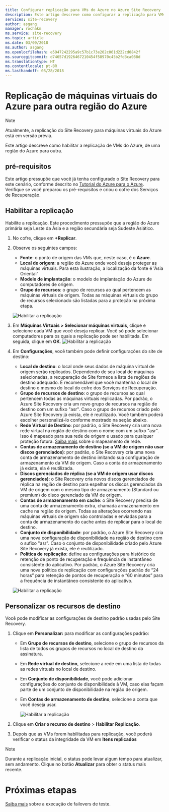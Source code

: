 ```yaml
---
title: Configurar replicação para VMs do Azure no Azure Site Recovery | Microsoft Docs
description: Este artigo descreve como configurar a replicação para VMs do Azure, de uma região do Azure para outra, usando o Site Recovery.
services: site-recovery
author: asgang
manager: rochakm
ms.service: site-recovery
ms.topic: article
ms.date: 03/09/2018
ms.author: asgang
ms.openlocfilehash: e5947242295a9c57b1c73e202c061d222cd0842f
ms.sourcegitcommit: d74657d1926467210454f58970c45b2fd3ca088d
ms.translationtype: HT
ms.contentlocale: pt-BR
ms.lasthandoff: 03/28/2018
---
```

# <a name="replicate-azure-virtual-machines-to-another-azure-region"></a>Replicação de máquinas virtuais do Azure para outra região do Azure


>[!NOTE]
>
> Atualmente, a replicação do Site Recovery para máquinas virtuais do Azure está em versão prévia.

Este artigo descreve como habilitar a replicação de VMs do Azure, de uma região do Azure para outra.

## <a name="prerequisites"></a>pré-requisitos

Este artigo pressupõe que você já tenha configurado o Site Recovery para este cenário, conforme descrito no [Tutorial do Azure para o Azure](azure-to-azure-tutorial-enable-replication.md). Verifique se você preparou os pré-requisitos e criou o cofre dos Serviços de Recuperação.



## <a name="enable-replication"></a>Habilitar a replicação

Habilite a replicação. Este procedimento pressupõe que a região do Azure primária seja Leste da Ásia e a região secundária seja Sudeste Asiático.

1. No cofre, clique em **+Replicar**.
2. Observe os seguintes campos:
    - **Fonte**: o ponto de origem das VMs que, neste caso, é o **Azure**.
    - **Local de origem**: a região do Azure onde você deseja proteger as máquinas virtuais. Para esta ilustração, a localização da fonte é 'Ásia Oriental'
    - **Modelo de implantação**: o modelo de implantação do Azure de computadores de origem.
    - **Grupo de recursos**: o grupo de recursos ao qual pertencem as máquinas virtuais de origem. Todas as máquinas virtuais do grupo de recursos selecionado são listadas para a proteção na próxima etapa.

    ![Habilitar a replicação](./media/site-recovery-replicate-azure-to-azure/enabledrwizard1.png)

3. Em **Máquinas Virtuais > Selecionar máquinas virtuais**, clique e selecione cada VM que você deseja replicar. Você só pode selecionar computadores para os quais a replicação pode ser habilitada. Em seguida, clique em **OK**.
    ![Habilitar a replicação](./media/site-recovery-replicate-azure-to-azure/virtualmachine_selection.png)

4. Em **Configurações**, você também pode definir configurações do site de destino:

    - **Local de destino**: o local onde seus dados de máquina virtual de origem serão replicados. Dependendo de seu local de máquinas selecionadas, a recuperação de Site fornece a lista de regiões de destino adequado. É recomendável que você mantenha o local de destino o mesmo do local do cofre dos Serviços de Recuperação.
    - **Grupo de recursos de destino**: o grupo de recursos ao qual pertencem todas as máquinas virtuais replicadas. Por padrão, o Azure Site Recovery cria um novo grupo de recursos na região de destino com um sufixo "asr". Caso o grupo de recursos criado pelo Azure Site Recovery já exista, ele é reutilizado. Você também poderá escolher personalizá-lo conforme mostrado na seção abaixo.
    - **Rede Virtual de Destino**: por padrão, o Site Recovery cria uma nova rede virtual na região de destino com o nome com um sufixo "asr". Isso é mapeado para sua rede de origem e usado para qualquer proteção futura. [Saiba mais](site-recovery-network-mapping-azure-to-azure.md) sobre o mapeamento de rede.
    - **Contas de armazenamento de destino (se a VM de origem não usar discos gerenciados)**: por padrão, o Site Recovery cria uma nova conta de armazenamento de destino imitando sua configuração de armazenamento da VM de origem. Caso a conta de armazenamento já exista, ela é reutilizada.
    - **Discos gerenciados de réplica (se a VM de origem usar discos gerenciados)**: o Site Recovery cria novos discos gerenciados de réplica na região de destino para espelhar os discos gerenciados da VM de origem com o mesmo tipo de armazenamento (Standard ou premium) do disco gerenciado da VM de origem.
    - **Contas de armazenamento em cache**: o Site Recovery precisa de uma conta de armazenamento extra, chamada armazenamento em cache na região de origem. Todas as alterações ocorrendo nas máquinas virtuais de origem são controladas e enviadas para a conta de armazenamento do cache antes de replicar para o local de destino.
    - **Conjunto de disponibilidade**: por padrão, o Azure Site Recovery cria uma nova configuração de disponibilidade na região de destino com o sufixo "asr". Caso o conjunto de disponibilidade criado pelo Azure Site Recovery já exista, ele é reutilizado.
    - **Política de replicação**: define as configurações para histórico de retenção de ponto de recuperação e frequência de instantâneo consistente do aplicativo. Por padrão, o Azure Site Recovery cria uma nova política de replicação com configurações padrão de “24 horas” para retenção de pontos de recuperação e “60 minutos” para a frequência de instantâneo consistente do aplicativo.

    ![Habilitar a replicação](./media/site-recovery-replicate-azure-to-azure/enabledrwizard3.PNG)

## <a name="customize-target-resources"></a>Personalizar os recursos de destino

Você pode modificar as configurações de destino padrão usadas pelo Site Recovery.

1. Clique em **Personalizar:** para modificar as configurações padrão:
    - Em **Grupo de recursos de destino**, selecione o grupo de recursos da lista de todos os grupos de recursos no local de destino da assinatura.
    - Em **Rede virtual de destino**, selecione a rede em uma lista de todas as redes virtuais no local de destino.
    - Em **Conjunto de disponibilidade**, você pode adicionar configurações do conjunto de disponibilidade à VM, caso elas façam parte de um conjunto de disponibilidade na região de origem.
    - Em **Contas de armazenamento de destino**, selecione a conta que você deseja usar.

        ![Habilitar a replicação](./media/site-recovery-replicate-azure-to-azure/customize.PNG)

2. Clique em **Criar o recurso de destino** > **Habilitar Replicação**.
3. Depois que as VMs forem habilitadas para replicação, você poderá verificar o status da integridade da VM em **Itens replicados**

>[!NOTE]
>Durante a replicação inicial, o status pode levar algum tempo para atualizar, sem andamento. Clique no botão **Atualizar** para obter o status mais recente.
>

# <a name="next-steps"></a>Próximas etapas

[Saiba mais](site-recovery-test-failover-to-azure.md) sobre a execução de failovers de teste.
